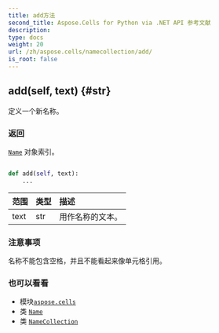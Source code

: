 ```yaml
---
title: add方法
second_title: Aspose.Cells for Python via .NET API 参考文献
description:
type: docs
weight: 20
url: /zh/aspose.cells/namecollection/add/
is_root: false
---
```

##  add(self, text) {#str}
定义一个新名称。


### 返回

[`Name`](/cells/python-net/zh/aspose.cells/name) 对象索引。


```python

def add(self, text):
    ...
```


|范围|类型|描述|
| :- | :- | :- |
| text | str |用作名称的文本。|
### 注意事项

名称不能包含空格，并且不能看起来像单元格引用。


### 也可以看看

* 模块[`aspose.cells`](../../)
* 类 [`Name`](/cells/python-net/zh/aspose.cells/name)
* 类 [`NameCollection`](/cells/python-net/zh/aspose.cells/namecollection)
